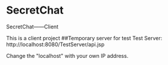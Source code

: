 # SecretChat
SecretChat——Client 

This is a client project
##Temporary server for test
Test Server: http://localhost:8080/TestServer/api.jsp

Change the "localhost" with your own IP address.


